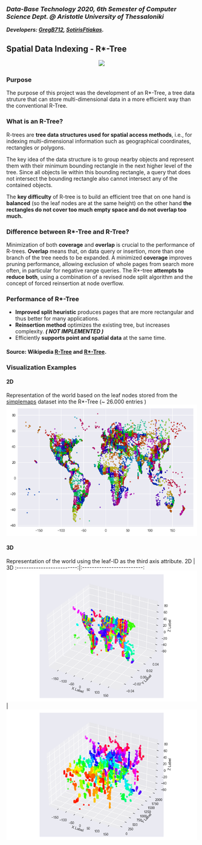 ﻿### *Data-Base Technology 2020, 6th Semester of Computer Science Dept. @ Aristotle University of Thessaloniki*
***Developers: [GregB712](https://github.com/GregB712), [SotirisFtiakas](https://github.com/SotirisFtiakas).***

## Spatial Data Indexing - R*-Tree 

<p align="center">
<img src="https://upload.wikimedia.org/wikipedia/commons/thumb/5/57/RTree-Visualization-3D.svg/400px-RTree-Visualization-3D.svg.png" width="220">
</p>

### Purpose

The purpose of this project was the development of an R*-Tree, a tree data struture that can store multi-dimensional data in a more efficient way than the conventional R-Tree. 

### What is an R-Tree?

R-trees are **tree data structures used for spatial access methods**, i.e., for indexing multi-dimensional information such as geographical coordinates, rectangles or polygons. 

The key idea of the data structure is to group nearby objects and represent them with their minimum bounding rectangle in the next higher level of the tree. Since all objects lie within this bounding rectangle, a query that does not intersect the bounding rectangle also cannot intersect any of the contained objects.

The **key difficulty** of R-tree is to build an efficient tree that on one hand is **balanced** (so the leaf nodes are at the same height) on the other hand **the rectangles do not cover too much empty space and do not overlap too much.**

### Difference between R*-Tree and R-Tree?

Minimization of both **coverage** and **overlap** is crucial to the performance of R-trees. **Overlap** means that, on data query or insertion, more than one branch of the tree needs to be expanded. A minimized **coverage** improves pruning performance, allowing exclusion of whole pages from search more often, in particular for negative range queries. The R*-tree **attempts to reduce both**, using a combination of a revised node split algorithm and the concept of forced reinsertion at node overflow.

### Performance of R*-Tree

- **Improved split heuristic** produces pages that are more rectangular and thus better for many applications.
- **Reinsertion method** optimizes the existing tree, but increases complexity. ***( NOT IMPLEMENTED )***
- Efficiently **supports point and spatial data** at the same time.

#### Source: Wikipedia [R-Tree](https://en.wikipedia.org/wiki/R-tree) and [R*-Tree](https://en.wikipedia.org/wiki/R*_tree).


### Visualization Examples

#### 2D
Representation of the world based on the leaf nodes stored from the [simplemaps](https://simplemaps.com/data/world-cities) dataset into the R*-Tree (~ 26.000 entries )
![](images/world1.png)

#### 3D
Representation of the world using the leaf-ID as the third axis attribute.
2D             |  3D
:-------------------------:|:-------------------------:
![](images/world2.png) |  ![](images/world3.png)


